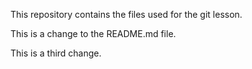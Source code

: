
This repository contains the files used for the git lesson.

This is a change to the README.md file.

This is a third change.